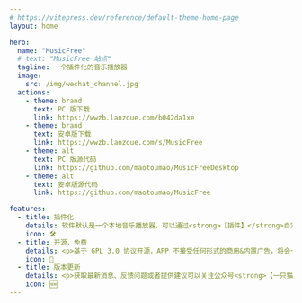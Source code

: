 ```yaml
---
# https://vitepress.dev/reference/default-theme-home-page
layout: home

hero:
  name: "MusicFree"
  # text: "MusicFree 站点"
  tagline: 一个插件化的音乐播放器
  image:
    src: /img/wechat_channel.jpg
  actions:
    - theme: brand
      text: PC 版下载
      link: https://wwzb.lanzoue.com/b042da1xe
    - theme: brand
      text: 安卓版下载
      link: https://wwzb.lanzoue.com/s/MusicFree
    - theme: alt
      text: PC 版源代码
      link: https://github.com/maotoumao/MusicFreeDesktop
    - theme: alt
      text: 安卓版源代码
      link: https://github.com/maotoumao/MusicFree

features:
  - title: 插件化
    details: 软件默认是一个本地音乐播放器，可以通过<strong>【插件】</strong>自定义源。
    icon: 🛠️
  - title: 开源，免费
    details: <p>基于 GPL 3.0 协议开源，APP 不接受任何形式的商用&内置广告，将会一直保持免费，仅供学习参考。</p><br /><p><strong>如遇到付费购买或付费版本，请勿购买！！！</strong></p>
    icon: 💖
  - title: 版本更新
    details: <p>获取最新消息、反馈问题或者提供建议可以关注公众号<strong>【一只猫头猫】</strong>。</p><p>不定期更新（尽量保证更新频率）。</p><br /><p><strong>除公众号及 Github 外，无任何发布渠道；如在应用市场或其他途径发现同名应用请谨慎下载，防止上当受骗！！！</strong></p>
    icon: 🆕
---
```

